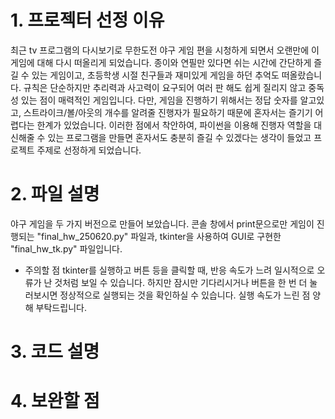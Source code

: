 # 1. 프로젝터 선정 이유
   최근 tv 프로그램의 다시보기로 무한도전 야구 게임 편을 시청하게 되면서 오랜만에 이 게임에 대해 다시 떠올리게 되었습니다. 종이와 연필만 있다면 쉬는 시간에 간단하게 즐길 수 있는 게임이고, 초등학생 시절 친구들과 재미있게 게임을 하던 추억도 떠올랐습니다.
   규칙은 단순하지만 추리력과 사고력이 요구되어 여러 판 해도 쉽게 질리지 않고 중독성 있는 점이 매력적인 게임입니다. 다만, 게임을 진행하기 위해서는 정답 숫자를 알고있고, 스트라이크/볼/아웃의 개수를 알려줄 진행자가 필요하기 때문에 혼자서는 즐기기 어렵다는 한계가 있었습니다. 이러한 점에서 착안하여, 파이썬을 이용해 진행자 역할을 대신해줄 수 있는 프로그램을 만들면 혼자서도 충분히 즐길 수 있겠다는 생각이 들었고 프로젝트 주제로 선정하게 되었습니다.
   
# 2. 파일 설명
 야구 게임을 두 가지 버전으로 만들어 보았습니다. 콘솔 창에서 print문으로만 게임이 진행되는 "final_hw_250620.py" 파일과, tkinter을 사용하여 GUI로 구현한 "final_hw_tk.py" 파일입니다.
 
 * 주의할 점
   tkinter를 실행하고 버튼 등을 클릭할 때, 반응 속도가 느려 일시적으로 오류가 난 것처럼 보일 수 있습니다. 하지만 잠시만 기다리시거나 버튼을 한 번 더 눌러보시면 정상적으로 실행되는 것을 확인하실 수 있습니다. 실행 속도가 느린 점 양해 부탁드립니다.

# 3. 코드 설명


# 4. 보완할 점
